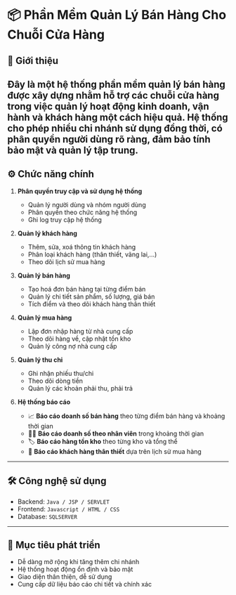 # 📦 Phần Mềm Quản Lý Bán Hàng Cho Chuỗi Cửa Hàng
## 📝 Giới thiệu

Đây là một hệ thống phần mềm quản lý bán hàng được xây dựng nhằm hỗ trợ các chuỗi cửa hàng trong việc quản lý hoạt động kinh doanh, vận hành và khách hàng một cách hiệu quả. Hệ thống cho phép nhiều chi nhánh sử dụng đồng thời, có phân quyền người dùng rõ ràng, đảm bảo tính bảo mật và quản lý tập trung.
---
## ⚙️ Chức năng chính

1. **Phân quyền truy cập và sử dụng hệ thống**
   - Quản lý người dùng và nhóm người dùng
   - Phân quyền theo chức năng hệ thống
   - Ghi log truy cập hệ thống

2. **Quản lý khách hàng**
   - Thêm, sửa, xoá thông tin khách hàng
   - Phân loại khách hàng (thân thiết, vãng lai,...)
   - Theo dõi lịch sử mua hàng

3. **Quản lý bán hàng**
   - Tạo hoá đơn bán hàng tại từng điểm bán
   - Quản lý chi tiết sản phẩm, số lượng, giá bán
   - Tích điểm và theo dõi khách hàng thân thiết

4. **Quản lý mua hàng**
   - Lập đơn nhập hàng từ nhà cung cấp
   - Theo dõi hàng về, cập nhật tồn kho
   - Quản lý công nợ nhà cung cấp

5. **Quản lý thu chi**
   - Ghi nhận phiếu thu/chi
   - Theo dõi dòng tiền
   - Quản lý các khoản phải thu, phải trả

6. **Hệ thống báo cáo**
   - 📈 **Báo cáo doanh số bán hàng** theo từng điểm bán hàng và khoảng thời gian
   - 👨‍💼 **Báo cáo doanh số theo nhân viên** trong khoảng thời gian
   - 🏷️ **Báo cáo hàng tồn kho** theo từng kho và tổng thể
   - 🤝 **Báo cáo khách hàng thân thiết** dựa trên lịch sử mua hàng

---

## 🛠️ Công nghệ sử dụng 

- Backend: `Java / JSP / SERVLET`
- Frontend: `Javascript / HTML / CSS`
- Database: `SQLSERVER`
  
---

## 📌 Mục tiêu phát triển

- Dễ dàng mở rộng khi tăng thêm chi nhánh
- Hệ thống hoạt động ổn định và bảo mật
- Giao diện thân thiện, dễ sử dụng
- Cung cấp dữ liệu báo cáo chi tiết và chính xác


